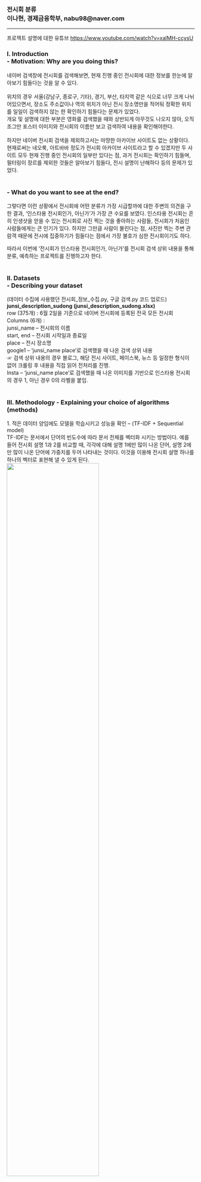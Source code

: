 <h3>전시회 분류<br>
이나현, 경제금융학부, nabu98@naver.com </h3>
<hr></hr>

프로젝트 설명에 대한 유튜브
https://www.youtube.com/watch?v=xalMH-ccysU




<H3> I. Introduction <br>
- Motivation: Why are you doing this? </H3>

네이버 검색창에 전시회를 검색해보면, 현재 진행 중인 전시회에 대한 정보를 한눈에 알아보기 힘들다는 것을 알 수 있다. <br><br>
위치의 경우 서울(강남구, 종로구, 기타), 경기, 부산, 타지역 같은 식으로 너무 크게 나뉘어있으면서, 장소도 주소값이나 역의 위치가 아닌 전시 장소명만을 적어둬 정확한 위치를 일일이 검색하지 않는 한 확인하기 힘들다는 문제가 있었다. <br>
개요 및 설명에 대한 부분은 영화를 검색했을 때와 상반되게 아무것도 나오지 않아, 오직 조그만 포스터 이미지와 전시회의 이름만 보고 검색하여 내용을 확인해야한다. <br><br>
하지만 네이버 전시회 검색을 제외하고서는 마땅한 아카이브 사이트도 없는 상황이다. 현재로써는 네오룩, 아트바바 정도가 전시회 아카이브 사이트라고 할 수 있겠지만 두 사이트 모두 현재 진행 중인 전시회의 일부만 있다는 점, 과거 전시회는 확인하기 힘들며, 필터링이 장르를 제외한 것들은 알아보기 힘들다, 전시 설명이 난해하다 등의 문제가 있었다. <br><br>

<H3> - What do you want to see at the end?</H3>

그렇다면 이런 상황에서 전시회에 어떤 분류가 가장 시급할까에 대한 주변의 의견을 구한 결과, ‘인스타용 전시회인가, 아닌가’가 가장 큰 수요를 보였다. 인스타용 전시회는 흔히 인생샷을 얻을 수 있는 전시회로 사진 찍는 것을 좋아하는 사람들, 전시회가 처음인 사람들에게는 큰 인기가 있다. 하지만 그만큼 사람이 몰린다는 점, 사진만 찍는 주변 관람객 때문에 전시에 집중하기가 힘들다는 점에서 가장 불호가 심한 전시회이기도 하다.

따라서 이번에 ‘전시회가 인스타용 전시회인가, 아닌가’를 전시회 검색 상위 내용을 통해 분류, 예측하는 프로젝트를 진행하고자 한다. <br><br>

<h3>II. Datasets <br>
- Describing your dataset</h3>
(데이터 수집에 사용했던 전시회_정보_수집.py, 구글 검색.py 코드 업로드)<br>
<b>junsi_description_sudong (junsi_description_sudong.xlsx)</b><br>
row (375개) : 6월 2일을 기준으로 네이버 전시회에 등록된 전국 모든 전시회<br>
Columns (6개) :<br>
junsi_name – 전시회의 이름<br>
start, end – 전시회 시작일과 종료일<br>
place – 전시 장소명<br>
google1 – ‘junsi_name place’로 검색했을 때 나온 검색 상위 내용<br>
☞ 검색 상위 내용의 경우 블로그, 해당 전시 사이트, 페이스북, 뉴스 등 일정한 형식이 없어 크롤링 후 내용을 직접 읽어 전처리를 진행. <br>
Insta – ‘junsi_name place’로 검색했을 때 나온 이미지를 기반으로 인스타용 전시회의 경우 1, 아닌 경우 0의 라벨을 붙임.<br><br>

<h3>III. Methodology
- Explaining your choice of algorithms (methods)</h3>
1. 적은 데이터 양임에도 모델을 학습시키고 성능을 확인 – (TF-IDF + Sequential model)<br>
TF-IDF는 문서에서 단어의 빈도수에 따라 문서 전체를 벡터화 시키는 방법이다. 예를 들어 전시회 설명 1과 2를 비교할 때, 각각에 대해 설명 1에만 많이 나온 단어, 설명 2에만 많이 나온 단어에 가중치를 두어 나타내는 것이다. 이것을 이용해 전시회 설명 하나를 하나의 벡터로 표현해 낼 수 있게 된다.<br>
<img src="https://user-images.githubusercontent.com/84369886/121608833-9e4d5600-ca8d-11eb-8746-f87e3d132ffe.png" width="70%">
<br>
Sequential model은 keras에 있는 모델로, 신경망의 Input layer, Hidden layer, Output Layer를 구성하기 위해 사용된다. 이 때 Input ~ Output의 방향은 일방향으로 레이어에 하나의 입력 텐서와 하나의 출력 텐서가 있는 경우에 적합하다. 이번 주제의 경우, 전시 설명의 각각 문장에 집중하는 것이 아닌 전시 설명 전체를 하나로 인스타 전시회를 분류한다는 점에서 위 모델을 사용하는 것은 적절할 것이라고 판단했다.<br>

<br>2. 데이터가 적기 때문에 미리 훈련된 모형을 사용 – Sktbrain KoBert<br>
단어를 벡터로 표현하는 방법으로 원-핫 인코딩과 Word Embedding이 있다. 일반적으로 n개의 단어 중 i번째에 존재하는 ‘전시회’라는 단어를 표현하려면, n차원의 벡터에서 i번째 숫자만 1을 넣고, 나머지는 0을 넣는 식으로 표현할 수 있다. 이것을 원-핫 인코딩이라고 하는데, 문제는 전체 n개의 단어가 커지면 커질수록 벡터의 차원이 커진다는 것이다. 하지만 Word Embedding경우 벡터 안의 값들을 실수로 넣어, 저차원의 벡터로 단어의 표현이 가능하며 단어 사이의 유사성도 나타낼 수 있게 된다. 또한 이미 학습된 모델이 있어 훈련 없이 사용이 가능하다는 것도 큰 장점이었다<br>
2018년 처음 나온 ELMo(Embeddings from Language Mode)는 단어가 문장 안에서 갖는 의미를 고려해가며 word embedding을 시킨다는 것에 큰 의의가 있었다. 예를 들면 ‘배를 먹다’ 라는 문장의 ‘배’를 일반적으로 읽었을 때‘먹는 거면 과일 배구나’라는 걸 알지만, Word2Vec이나 GloVe 같은 방법들은 이게 사람 배인지, 과일 배인지, 타는 배인지 구분없이 전부 똑같은 벡터를 사용했다. 하지만 ELMo는 문장 안에서의 단어의 의미에 따라 벡터를 사용한다는 장점이 있었다. 그 이후 앞의 단어를 가지고 뒤의 단어를 예측한다는 ELMo의 일방향적인 단점을 보완해서, 양방향성을 가진 같은 Bert가 등장하게 됐다. 그리고 SKT가 한국어 Bert, KoBert를 깃허브에 공개해두어, 이를 활용해보고자 했다.<br><br>

<h3>- Explaining features (if any)</h3>
1번 방법의 경우, 전시회 설명들을 Konlpy의 KKma를 활용해 형태소 분석을 진행하였다. 이 때 위에서 말했던 것처럼 TF-IDF 방법으로 벡터화 시키는 것을 고려해 가장 간단한 명사만을 사용하여 분석을 진행했다. 그 이후 Train, Test, Validation을 각각 60%, 20%, 20%로 나눠 준비한 뒤, Sequential model로 각각 64개의 layer를 가진 hidden layer를 통과시킨 뒤, 하나의 output layer로 결과를 내도록 구성했다. Hidden layer의 경우 relu를 활성화 함수로 썼고, output layer의 경우 라벨이 0, 1이므로 sigmoid를 사용했으며, loss 함수는 mse를 사용했다. 이렇게 생성한 모델을 train에 대해 학습을 50번 시키고(epochs=50), validation에 대해 예측하여 성능을 확인했다.<br><br>
2번 방법의 경우, Train과 Test를 70%, 30%로 나눠 준비한 뒤, Bert의 tokenizer로 문장을 tokenizing한다. Parameter의 경우 max_len을 64, batch_size를 32, num_epochs를 5로 잡았다. 그 후 dataloader로 batch_size만큼씩 모델에 값을 넣게 하고, 학습을 시킨다.

<h3>IV. Evaluation & Analysis
- Graphs, tables, any statistics (if any)</h3>
1번 방법의 경우 0.5이상을 Insta 라벨 1, 0.5 미만을 Insta 라벨 0이라고 했을 때 25개의 Validation data 중에 22개를 제대로 분류해내어, 정확도 88% 로 나타났다.
<img src= "https://user-images.githubusercontent.com/84369886/121610594-5f210400-ca91-11eb-963e-62e0aee2dbaa.png" width="30%">
<br>
2번 방법의 경우 값을 GPU를 사용한 경우 마지막 셀에서<br>
RuntimeError: CUDA out of memory. Tried to allocate 96.00 MiB (GPU 0; 14.76 GiB total capacity; 13.66 GiB already allocated; 13.75 MiB free; 13.71 GiB reserved in total by PyTorch) <br>
메모리가 부족하다는 오류가 발생하였고, 이를 해결하기 위해 TPU를 사용해 실행을 해보았다.<br>
Ran out of memory in memory space hbm. Used 17.01G of 7.48G hbm. Exceeded hbm capacity by 9.53G. TPU <br>
여전히 메모리가 부족하다는 오류가 발생하였고, 결국 이를 해결하기 위해 batch_size를 2까지 줄이고, 코랩 프로를 결제하였지만 여전히 메모리가 부족하다는 오류가 생겼다.
15만건의 영화 리뷰 데이터 분석 메모리가 부족하지 않지만, 370여개의 전시회 설명 데이터 분석에는 메모리가 부족한 것은 문제가 있다고 판단했다. 그리고 영화 리뷰 분석과 차이를 찾아본 결과 추측한 원인으로는 영화 리뷰의 경우는 한줄 정도의 짧은 데이터로 15만개가 있었지만, 전시회 설명 데이터는 아주 긴 설명이 370개라는 적은 양이 존재했다는 점이었다. 전시회 분석의 토큰을 보면 밑에와 같이 배열에 모두 값이 들어간 것을 확인할 수 있다.
<<img src= "https://user-images.githubusercontent.com/84369886/121612682-d5c00080-ca95-11eb-8327-a28e45eac15c.PNG" width="70%">
그러나 정상적으로 KoBert를 실행시킨 결과값을 보면 data_train[0]의 토큰이 64개를 모두 채우지 않은 것을 확인했다 (https://moondol-ai.tistory.com/241) <br>

<h3>V. Related Work (e.g., existing studies)
- Tools, libraries, blogs, or any documentation that you have used to do this project.</h3>
https://www.tensorflow.org/guide/keras/sequential_model?hl=ko <br>
https://wikidocs.net/book/2155 <br>
https://yngie-c.github.io/nlp/2020/07/03/nlp_elmo/<br>
https://github.com/SKTBrain/KoBERT
<br>
<h3>VI. Conclusion: Discussion</h3>
긍정적인 이야기와 부정적인 이야기가 모두 가능할 것 같다. 처음 목표점으로 삼았던 ‘전시회가 인스타용 전시회인가, 아닌가’를 분류, 예측하는 것에 대해서는 굉장히 적은 데이터에 대해서 실행한 것을 고려하면 TF-IDF + Sequential model 로 긍정적인 예측 결과가 나왔다고 생각한다. 하지만 KoBert의 경우 성능이나 결과값을 볼 수도 없이 메모리가 부족하다는 문장으로 그만둘 수 밖에 없었던 것에는 아쉬움으로 남는다. 
앞으로 추가적인 분석이 가능하다면, 주제적으로는 단순 인스타용 전시회인가 아닌가가 아닌 전시회의 장르 및 주제 등을 분류해내거나 추출해낼 수 있는 프로그램을 생각해 볼 수 있을 것 같다. 또한 과거의 전시회 데이터를 찾기 힘들었다는 점을 감안하여 긴 시간동안 충분한 데이터를 모아 성능을 더 좋게 만드는 것 또한 개선할 부분이라고 생각한다.





